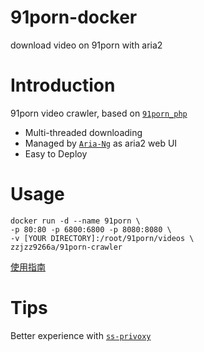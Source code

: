 # 91porn-docker
download video on 91porn with aria2
# Introduction
91porn video crawler, based on [`91porn_php`](https://github.com/zzjzz9266a/91porn_php/tree/aria2)

* Multi-threaded downloading
* Managed by [`Aria-Ng`](https://github.com/mayswind/AriaNg) as aria2 web UI
* Easy to Deploy

# Usage
````
docker run -d --name 91porn \
-p 80:80 -p 6800:6800 -p 8080:8080 \
-v [YOUR DIRECTORY]:/root/91porn/videos \
zzjzz9266a/91porn-crawler
````
[使用指南](https://github.com/zzjzz9266a/91porn_php/wiki/Docker%E7%89%88%E7%AE%80%E6%98%8E%E4%BD%BF%E7%94%A8%E6%8C%87%E5%8D%97)
# Tips
Better experience with [`ss-privoxy`](https://github.com/zzjzz9266a/ss-privoxy)
